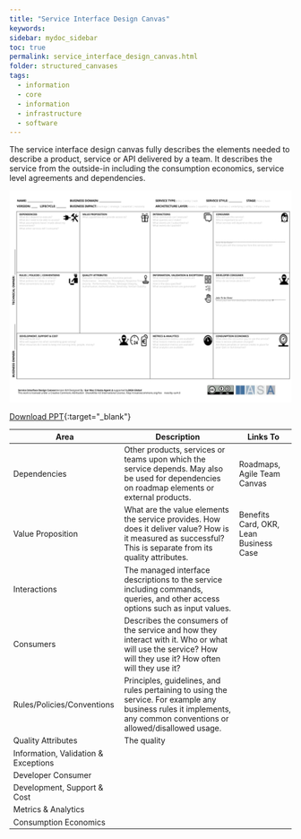 ```yaml
---
title: "Service Interface Design Canvas"
keywords: 
sidebar: mydoc_sidebar
toc: true
permalink: service_interface_design_canvas.html
folder: structured_canvases
tags: 
  - information
  - core
  - information
  - infrastructure
  - software
---
```



The service interface design canvas fully describes the elements needed to describe a product, service or API delivered by a team. It describes the service from the outside-in including the consumption economics, service level agreements and dependencies.

![image001](media/service_interface_design_canvas001.svg)

[Download PPT](media/ppt/service_interface_design_canvas.ppt){:target="_blank"}

| Area | Description | Links To |
| --- | --- | --- |
| Dependencies | Other products, services or teams upon which the service depends. May also be used for dependencies on roadmap elements or external products. | Roadmaps, Agile Team Canvas |
| Value Proposition | What are the value elements the service provides. How does it deliver value? How is it measured as successful? This is separate from its quality attributes. | Benefits Card, OKR, Lean Business Case |
| Interactions | The managed interface descriptions to the service including commands, queries, and other access options such as input values. |   |
| Consumers | Describes the consumers of the service and how they interact with it. Who or what will use the service? How will they use it? How often will they use it? |   |
| Rules/Policies/Conventions | Principles, guidelines, and rules pertaining to using the service. For example any business rules it implements, any common conventions or allowed/disallowed usage. |   |
| Quality Attributes | The quality |   |
| Information, Validation & Exceptions |   |   |
| Developer Consumer |   |   |
| Development, Support & Cost |   |   |
| Metrics & Analytics |   |   |
| Consumption Economics |   |   |




